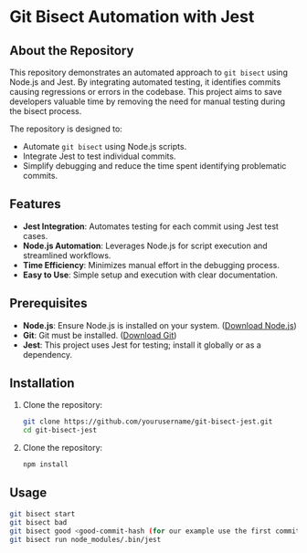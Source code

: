 # Git Bisect Automation with Jest

## About the Repository

This repository demonstrates an automated approach to `git bisect` using Node.js and Jest. By integrating automated testing, it identifies commits causing regressions or errors in the codebase. This project aims to save developers valuable time by removing the need for manual testing during the bisect process.

The repository is designed to:
- Automate `git bisect` using Node.js scripts.
- Integrate Jest to test individual commits.
- Simplify debugging and reduce the time spent identifying problematic commits.

## Features

- **Jest Integration**: Automates testing for each commit using Jest test cases.
- **Node.js Automation**: Leverages Node.js for script execution and streamlined workflows.
- **Time Efficiency**: Minimizes manual effort in the debugging process.
- **Easy to Use**: Simple setup and execution with clear documentation.

## Prerequisites

- **Node.js**: Ensure Node.js is installed on your system. ([Download Node.js](https://nodejs.org/))
- **Git**: Git must be installed. ([Download Git](https://git-scm.com/))
- **Jest**: This project uses Jest for testing; install it globally or as a dependency.

## Installation

1. Clone the repository:
   ```bash
   git clone https://github.com/yourusername/git-bisect-jest.git
   cd git-bisect-jest

1. Clone the repository:
   ```bash
   npm install

## Usage

   ```bash
   git bisect start
   git bisect bad
   git bisect good <good-commit-hash (for our example use the first commit hash)>
   git bisect run node_modules/.bin/jest

